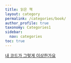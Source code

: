 ```yaml
---
title: 읽은 책
layout: category
permalink: /categories/book/
author_profile: true
taxonomy: Categories1
sidebar:
  nav: categories
toc: true
---
```


[내 코드가 그렇게 이상한가요](/categories/book/is_my_code_really_that_weird)